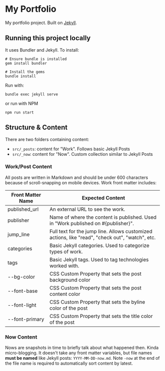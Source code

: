 # My Portfolio

My portfolio project. Built on [Jekyll](https://jekyllrb.com).

## Running this project locally

It uses Bundler and Jekyll. To install:

```
# Ensure bundle is installed
gem install bundler

# Install the gems
bundle install
```

Run with:

```
bundle exec jekyll serve
```

or run with NPM

```
npm run start
```

## Structure & Content

There are two folders containing content:

- `src/_posts`: content for "Work". Follows basic Jekyll Posts
- `src/_now`: content for "Now". Custom collection similar to Jekyll Posts

### Work/Post Content

All posts are written in Markdown and should be under 600 characters because of scroll-snapping on mobile devices. Work front matter includes:

| Front Matter Name | Expected Content                                                                                |
| ----------------- | ----------------------------------------------------------------------------------------------- |
| published_url     | An external URL to see the work.                                                                |
| publisher         | Name of where the content is published. Used in "Work published on #{publisher}".               |
| jump_line         | Full text for the jump line. Allows customized actions, like "read", "check out", "watch", etc. |
| categories        | Basic Jekyll categories. Used to categorize types of work.                                      |
| tags              | Basic Jekyll tags. Used to tag technologies worked with.                                        |
| --bg-color        | CSS Custom Property that sets the post background color                                         |
| --font-base       | CSS Custom Property that sets the post content color                                            |
| --font-light      | CSS Custom Property that sets the byline color of the post                                      |
| --font-primary    | CSS Custom Property that sets the title color of the post                                       |

### Now Content

Nows are snapshots in time to briefly talk about what happened then. Kinda micro-blogging. It doesn't take any front matter variables, but file names **must be named** like Jekyll posts: `YYYY-MM-DD-now.md`. Note `-now` at the end of the file name is required to automatically sort content by latest.
